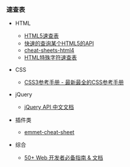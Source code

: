 ### 速查表

- HTML

  - [HTML5速查表](http://www.jb51.net/shouce/jquery1.82/html5.html)
  - [快速的查询某个HTML5的API](http://html5index.org/)
  - [cheat-sheets-html4](https://www.cheatography.com/davechild/cheat-sheets/html4/)
  - [HTML特殊字符速查表](https://www.cheatography.com/davechild/cheat-sheets/html-character-entities/)

  
- CSS

  - [CSS3参考手册 - 最新最全的CSS参考手册](http://www.css88.com/book/css/)
  
- jQuery

  - [jQuery API 中文文档](http://www.css88.com/jqapi-1.9/)
  

- 插件类

  - [emmet-cheat-sheet](http://docs.emmet.io/cheat-sheet/)
  
- 综合

  - [50+ Web 开发者必备指南 & 文档](https://xituqu.com/364.html)

